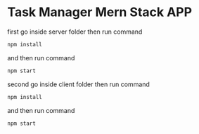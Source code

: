 # Task Manager Mern Stack APP

first go inside server folder then run command

``` bash
npm install
```
and then run command 

``` bash
npm start
```

second go inside client folder then run command
``` bash
npm install
```

and then run command
``` bash
npm start
```



